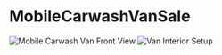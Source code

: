 # MobileCarwashVanSale
<div class="van-photos">
  <img src="van-photo1.jpg" alt="Mobile Carwash Van Front View">
  <img src="van-photo2.jpg" alt="Van Interior Setup">
</div>
